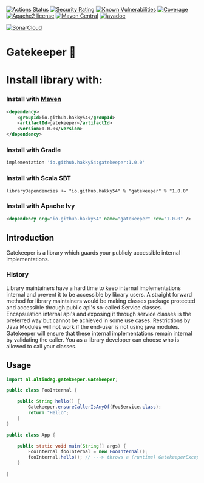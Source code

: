 [![Actions Status](https://github.com/Hakky54/gatekeeper/workflows/Build/badge.svg)](https://github.com/Hakky54/gatekeeper/actions)
[![Security Rating](https://sonarcloud.io/api/project_badges/measure?project=io.github.hakky54%3Agatekeeper&metric=security_rating)](https://sonarcloud.io/dashboard?id=io.github.hakky54%3Agatekeeper)
[![Known Vulnerabilities](https://snyk.io/test/github/Hakky54/gatekeeper/badge.svg)](https://snyk.io/test/github/Hakky54/gatekeeper)
[![Coverage](https://sonarcloud.io/api/project_badges/measure?project=io.github.hakky54%3Agatekeeper&metric=coverage)](https://sonarcloud.io/dashboard?id=io.github.hakky54%3Agatekeeper)
[![Apache2 license](https://img.shields.io/badge/license-Aache2.0-blue.svg)](https://github.com/Hakky54/gatekeeper/blob/master/LICENSE)
[![Maven Central](https://maven-badges.herokuapp.com/maven-central/io.github.hakky54/gatekeeper/badge.svg)](https://mvnrepository.com/artifact/io.github.hakky54/gatekeeper)
[![javadoc](https://javadoc.io/badge2/io.github.hakky54/gatekeeper/javadoc.svg)](https://javadoc.io/doc/io.github.hakky54/gatekeeper)

[![SonarCloud](https://sonarcloud.io/images/project_badges/sonarcloud-white.svg)](https://sonarcloud.io/dashboard?id=io.github.hakky54%3Agatekeeper)

# Gatekeeper 🔐

# Install library with:
### Install with [Maven](https://mvnrepository.com/artifact/io.github.hakky54/gatekeeper)
```xml
<dependency>
    <groupId>io.github.hakky54</groupId>
    <artifactId>gatekeeper</artifactId>
    <version>1.0.0</version>
</dependency>
```
### Install with Gradle
```groovy
implementation 'io.github.hakky54:gatekeeper:1.0.0'
```
### Install with Scala SBT
```
libraryDependencies += "io.github.hakky54" % "gatekeeper" % "1.0.0"
```
### Install with Apache Ivy
```xml
<dependency org="io.github.hakky54" name="gatekeeper" rev="1.0.0" />
```

## Introduction
Gatekeeper is a library which guards your publicly accessible internal implementations. 

### History
Library maintainers have a hard time to keep internal implementations internal and prevent it to be accessible by library users.
A straight forward method for library maintainers would be making classes package protected and accessible through public api's so-called Service classes.
Encapsulation internal api's and exposing it through service classes is the preferred way but cannot be achieved in some use cases. Restrictions by Java Modules will not work if the end-user is not using java modules. 
Gatekeeper will ensure that these internal implementations remain internal by validating the caller. You as a library developer can choose who is allowed to call your classes.

## Usage

```java
import nl.altindag.gatekeeper.Gatekeeper;

public class FooInternal {

    public String hello() {
        Gatekeeper.ensureCallerIsAnyOf(FooService.class);
        return "Hello";
    }
}
```

```java
public class App {

    public static void main(String[] args) {
        FooInternal fooInternal = new FooInternal();
        fooInternal.hello(); // ---> throws a (runtime) GatekeeperException with an explaining message
    }
    
}
```